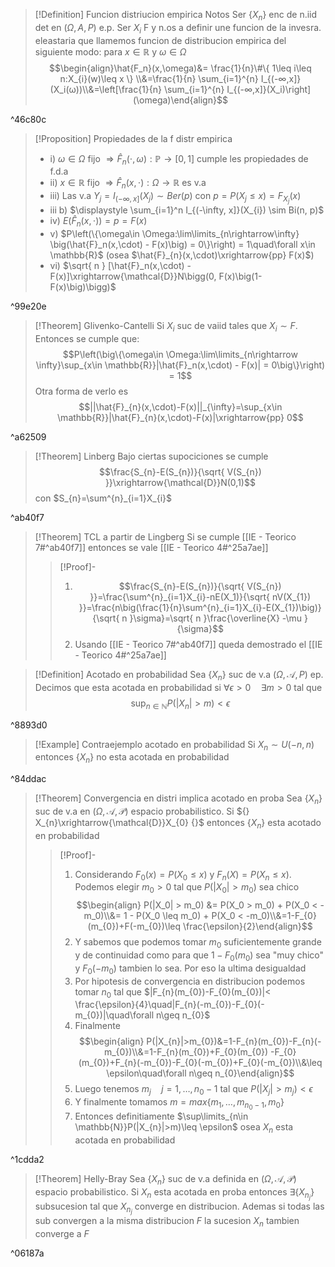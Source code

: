 >[!Definition] Funcion distriucion empirica
>Notos Ser {$X_n$} enc de n.iid det en ($Ω, A, P$) e.p. Ser $X_i$ F y n.os a definir une funcion de la invesra. eleastaria que llamemos funcion de distribucion empirica del siguiente modo: para $x\in \mathbb{R}$ y $ω∈\Omega$ 
>$$\begin{align}\hat{F_n}(x,\omega)&= \frac{1}{n}\#\{ 1\leq i\leq n:X_{i}(w)\leq x \} \\&=\frac{1}{n} \sum_{i=1}^{n} I_{(-∞,x]}(X_i(ω))\\&=\left[\frac{1}{n} \sum_{i=1}^{n} I_{(-∞,x]}(X_i)\right](\omega)\end{align}$$

^46c80c

>[!Proposition] Propiedades de la f distr empirica
>- i) $\omega \in \Omega$ fijo $\Rightarrow \hat{F}_n(\cdot,\omega): \mathbb{P} \rightarrow [0,1]$ cumple les propiedades de f.d.a
>- ii) $x \in \mathbb{R}$ fijo $\Rightarrow \hat{F}_n(x,\cdot): \Omega \rightarrow \mathbb{R}$ es v.a
>- iii) Las v.a ${} Y_j = I_{(-\infty,x]}(X_j) \sim Ber(p)$ con $p= P(X_j \leq x) = F_{X_{j}}(x)$
>- iii b) $\displaystyle \sum_{i=1}^n I_{(-\infty, x]}(X_{i}) \sim Bi(n, p)$
>- iv) ${} E(\hat{F}_n(x,\cdot)) = p= F(x) {}$
>- v) $P\left(\{\omega\in \Omega:\lim\limits_{n\rightarrow\infty} \big(\hat{F}_n(x,\cdot) - F(x)\big) = 0\}\right) = 1\quad\forall x\in \mathbb{R}$ 
>(osea $\hat{F}_{n}(x,\cdot)\xrightarrow{pp} F(x)$)
>- vi) $\sqrt{ n } [\hat{F}_n(x,\cdot) - F(x)]\xrightarrow{\mathcal{D}}N\bigg(0, F(x)\big(1-F(x)\big)\bigg)$

^99e20e

>[!Theorem] Glivenko-Cantelli
>Si $X_i$ suc de vaiid tales que $X_i \sim F$. Entonces se cumple que:
>$$P\left(\big\{\omega\in \Omega:\lim\limits_{n\rightarrow \infty}\sup_{x\in \mathbb{R}}|\hat{F}_n(x,\cdot) - F(x)| = 0\big\}\right) = 1$$
>Otra forma de verlo es $$||\hat{F}_{n}(x,\cdot)-F(x)||_{\infty}=\sup_{x\in \mathbb{R}}|\hat{F}_{n}(x,\cdot)-F(x)|\xrightarrow{pp} 0$$  

^a62509

>[!Theorem] Linberg
>Bajo ciertas supociciones se cumple 
>$$\frac{S_{n}-E(S_{n})}{\sqrt{ V(S_{n}) }}\xrightarrow{\mathcal{D}}N(0,1)$$
>con $S_{n}=\sum^{n}_{i=1}X_{i}$ 

^ab40f7

>[!Theorem] TCL a partir de Lingberg
>Si se cumple [[IE - Teorico 7#^ab40f7]] entonces se vale [[IE - Teorico 4#^25a7ae]]
>>[!Proof]-
>>1. $$\frac{S_{n}-E(S_{n})}{\sqrt{ V(S_{n}) }}=\frac{\sum^{n}_{i=1}X_{i}-nE(X_1)}{\sqrt{ nV(X_{1}) }}=\frac{n\big(\frac{1}{n}\sum^{n}_{i=1}X_{i}-E(X_{1})\big)}{\sqrt{ n }\sigma}=\sqrt{ n }\frac{\overline{X} -\mu }{\sigma}$$
>>2. Usando [[IE - Teorico 7#^ab40f7]] queda demostrado el [[IE - Teorico 4#^25a7ae]]

>[!Definition] Acotado en probabilidad
>Sea $\{X_n\}$ suc de v.a $(\Omega, \mathcal{A}, P)$ ep. Decimos que esta acotada en probabilidad si ${} \forall \epsilon>0  \quad\exists m>0 {}$ tal que 
>$$\sup_{n \in \mathbb{N}} P(|X_n| > m) < \epsilon$$

^8893d0

>[!Example] Contraejemplo acotado en probabilidad
>Si $X_n \sim U(-n, n)$ entonces $\{ X_{n} \}$ no esta acotada en probabilidad

^84ddac

>[!Theorem] Convergencia en distri implica acotado en proba
>Sea $\{ X_{n} \}$ suc de v.a en $(\Omega,\mathcal{A},\mathcal{P})$ espacio probabilistico. Si ${} X_{n}\xrightarrow{\mathcal{D}}X_{0} {}$ entonces $\{ X_{n} \}$ esta acotado en probabilidad
>>[!Proof]-
>>1. Considerando $F_0(x) = P(X_0 \leq x)$ y ${} F_n(X) = P(X_n \leq x) {}$. Podemos elegir ${} m_0 > 0$ tal que $P(|X_0| > m_0)$ sea chico $$\begin{align} P(|X_0| > m_0) &= P(X_0 > m_0) + P(X_0 < -m_0)\\&= 1 - P(X_0 \leq m_0) + P(X_0 < -m_0)\\&=1-F_{0}(m_{0})+F(-m_{0})\leq \frac{\epsilon}{2}\end{align}$$
>>2. Y sabemos que podemos tomar $m_{0}$ suficientemente grande y de continuidad como para que $1-F_{0}(m_{0})$ sea "muy chico" y $F_{0}(-m_{0})$ tambien lo sea. Por eso la ultima desigualdad
>>3. Por hipotesis de convergencia en distribucion podemos tomar $n_{0}$ tal que $|F_{n}(m_{0})-F_{0}(m_{0})|< \frac{\epsilon}{4}\quad|F_{n}(-m_{0})-F_{0}(-m_{0})|\quad\forall n\geq n_{0}$
>>4. Finalmente $$\begin{align} P(|X_{n}|>m_{0})&=1-F_{n}(m_{0})-F_{n}(-m_{0})\\&=1-F_{n}(m_{0})+F_{0}(m_{0}) -F_{0}(m_{0})+F_{n}(-m_{0})-F_{0}(-m_{0})+F_{0}(-m_{0})\\&\leq \epsilon\quad\forall n\geq n_{0}\end{align}$$
>>5. Luego tenemos $m_{j}\quad j=1,\ldots,n_{0}-1$ tal que $P(|X_{j}|>m_{j})<\epsilon$ 
>>6. Y finalmente tomamos ${} m=max\{ m_{1},\ldots,m_{n_{0}-1},m_{0} \} {}$ 
>>7. Entonces definitiamente $\sup\limits_{n\in \mathbb{N}}P(|X_{n}|>m)\leq \epsilon$ osea $X_{n}$ esta acotada en probabilidad

^1cdda2

>[!Theorem] Helly-Bray
>Sea $\{ X_{n} \}$ suc de v.a definida en $(\Omega,\mathcal{A},\mathcal{P})$ espacio probabilistico. Si $X_n$ esta acotada en proba entonces $\exists \{ X_{n_{j}} \}$ subsucesion tal que $X_{n_{j}}$ converge en distribucion.
>Ademas si todas las sub convergen a la misma distribucion $F$ la sucesion $X_{n}$ tambien converge a $F$    

^06187a


